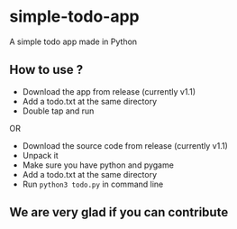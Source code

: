 # simple-todo-app

A simple todo app made in Python

## How to use ?

- Download the app from release (currently v1.1)
- Add a todo.txt at the same directory
- Double tap and run

OR

- Download the source code from release (currently v1.1)
- Unpack it
- Make sure you have python and pygame
- Add a todo.txt at the same directory
- Run `python3 todo.py` in command line

## We are very glad if you can contribute
